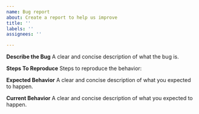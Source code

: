 ```yaml
---
name: Bug report
about: Create a report to help us improve
title: ''
labels: ''
assignees: ''

---
```


**Describe the Bug**
A clear and concise description of what the bug is.

**Steps To Reproduce**
Steps to reproduce the behavior:


**Expected Behavior**
A clear and concise description of what you expected to happen.

**Current Behavior**
A clear and concise description of what you expected to happen.
